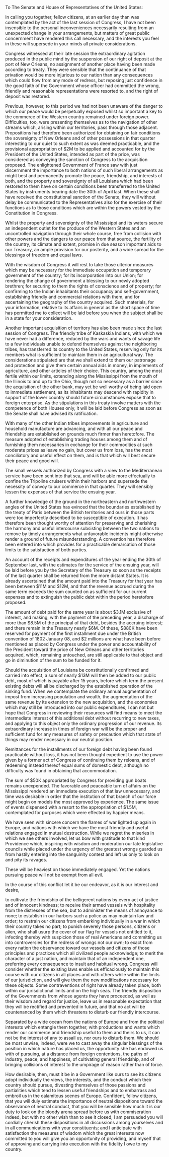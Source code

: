 To The Senate and House of Representatives of the United States:

In calling you together, fellow citizens, at an earlier day than was contemplated by the act of the last session of Congress, I have not been insensible to the personal inconveniences necessarily resulting from an unexpected change in your arrangements, but matters of great public concernment have rendered this call necessary, and the interests you feel in these will supersede in your minds all private considerations.

Congress witnessed at their late session the extraordinary agitation produced in the public mind by the suspension of our right of deposit at the port of New Orleans, no assignment of another place having been made according to treaty. They were sensible that the continuance of that privation would be more injurious to our nation than any consequences which could flow from any mode of redress, but reposing just confidence in the good faith of the Government whose officer had committed the wrong, friendly and reasonable representations were resorted to, and the right of deposit was restored.

Previous, however, to this period we had not been unaware of the danger to which our peace would be perpetually exposed whilst so important a key to the commerce of the Western country remained under foreign power. Difficulties, too, were presenting themselves as to the navigation of other streams which, arising within our territories, pass through those adjacent. Propositions had therefore been authorized for obtaining on fair conditions the sovereignty of New Orleans and of other possessions in that quarter interesting to our quiet to such extent as was deemed practicable, and the provisional appropriation of $2M to be applied and accounted for by the President of the United States, intended as part of the price, was considered as conveying the sanction of Congress to the acquisition proposed. The enlightened Government of France saw with just discernment the importance to both nations of such liberal arrangements as might best and permanently promote the peace, friendship, and interests of both, and the property and sovereignty of all Louisiana which had been restored to them have on certain conditions been transferred to the United States by instruments bearing date the 30th of April last. When these shall have received the constitutional sanction of the Senate, they will without delay be communicated to the Representatives also for the exercise of their functions as to those conditions which are within the powers vested by the Constitution in Congress.

Whilst the property and sovereignty of the Mississippi and its waters secure an independent outlet for the produce of the Western States and an uncontrolled navigation through their whole course, free from collision with other powers and the dangers to our peace from that source, the fertility of the country, its climate and extent, promise in due season important aids to our Treasury, an ample provision for our posterity, and a wide spread for the blessings of freedom and equal laws.

With the wisdom of Congress it will rest to take those ulterior measures which may be necessary for the immediate occupation and temporary government of the country; for its incorporation into our Union; for rendering the change of government a blessing to our newly adopted brethren; for securing to them the rights of conscience and of property; for confirming to the Indian inhabitants their occupancy and self-government, establishing friendly and commercial relations with them, and for ascertaining the geography of the country acquired. Such materials, for your information, relative to its affairs in general as the short space of time has permitted me to collect will be laid before you when the subject shall be in a state for your consideration.

Another important acquisition of territory has also been made since the last session of Congress. The friendly tribe of Kaskaskia Indians, with which we have never had a difference, reduced by the wars and wants of savage life to a few individuals unable to defend themselves against the neighboring tribes, has transferred its country to the United States, reserving only for its members what is sufficient to maintain them in an agricultural way. The considerations stipulated are that we shall extend to them our patronage and protection and give them certain annual aids in money, in implements of agriculture, and other articles of their choice. This country, among the most fertile within our limits, extending along the Mississippi from the mouth of the Illinois to and up to the Ohio, though not so necessary as a barrier since the acquisition of the other bank, may yet be well worthy of being laid open to immediate settlement, as its inhabitants may descend with rapidity in support of the lower country should future circumstances expose that to foreign enterprise. As the stipulations in this treaty involve matters with the competence of both Houses only, it will be laid before Congress as soon as the Senate shall have advised its ratification.

With many of the other Indian tribes improvements in agriculture and household manufacture are advancing, and with all our peace and friendship are established on grounds much firmer than heretofore. The measure adopted of establishing trading houses among them and of furnishing them necessaries in exchange for their commodities at such moderate prices as leave no gain, but cover us from loss, has the most conciliatory and useful effect on them, and is that which will best secure their peace and good will.

The small vessels authorized by Congress with a view to the Mediterranean service have been sent into that sea, and will be able more effectually to confine the Tripoline cruisers within their harbors and supersede the necessity of convoy to our commerce in that quarter. They will sensibly lessen the expenses of that service the ensuing year.

A further knowledge of the ground in the northeastern and northwestern angles of the United States has evinced that the boundaries established by the treaty of Paris between the British territories and ours in those parts were too imperfectly described to be susceptible of execution. It has therefore been thought worthy of attention for preserving and cherishing the harmony and useful intercourse subsisting between the two nations to remove by timely arrangements what unfavorable incidents might otherwise render a ground of future misunderstanding. A convention has therefore been entered into which provides for a practicable demarcation of those limits to the satisfaction of both parties.

An account of the receipts and expenditures of the year ending the 30th of September last, with the estimates for the service of the ensuing year, will be laid before you by the Secretary of the Treasury so soon as the receipts of the last quarter shall be returned from the more distant States. It is already ascertained that the amount paid into the Treasury for that year has been between $11M and $12M, and that the revenue accrued during the same term exceeds the sum counted on as sufficient for our current expenses and to extinguish the public debt within the period heretofore proposed.

The amount of debt paid for the same year is about $3.1M exclusive of interest, and making, with the payment of the preceding year, a discharge of more than $8.5M of the principal of that debt, besides the accruing interest; and there remain in the Treasury nearly $6M. Of these, $880K have been reserved for payment of the first installment due under the British convention of 1802 January 08, and $2 millions are what have been before mentioned as placed by Congress under the power and accountability of the President toward the price of New Orleans and other territories acquired, which, remaining untouched, are still applicable to that object and go in diminution of the sum to be funded for it.

Should the acquisition of Louisiana be constitutionally confirmed and carried into effect, a sum of nearly $13M will then be added to our public debt, most of which is payable after 15 years, before which term the present existing debts will all be discharged by the established operation of the sinking fund. When we contemplate the ordinary annual augmentation of impost from increasing population and wealth, the augmentation of the same revenue by its extension to the new acquisition, and the economies which may still be introduced into our public expenditures, I can not but hope that Congress in reviewing their resources will find means to meet the intermediate interest of this additional debt without recurring to new taxes, and applying to this object only the ordinary progression of our revenue. Its extraordinary increase in times of foreign war will be the proper and sufficient fund for any measures of safety or precaution which that state of things may render necessary in our neutral position.

Remittances for the installments of our foreign debt having been found practicable without loss, it has not been thought expedient to use the power given by a former act of Congress of continuing them by reloans, and of redeeming instead thereof equal sums of domestic debt, although no difficulty was found in obtaining that accommodation.

The sum of $50K appropriated by Congress for providing gun boats remains unexpended. The favorable and peaceable turn of affairs on the Mississippi rendered an immediate execution of that law unnecessary, and time was desirable in order that the institution of that branch of our force might begin on models the most approved by experience. The same issue of events dispensed with a resort to the appropriation of $1.5M, contemplated for purposes which were effected by happier means.

We have seen with sincere concern the flames of war lighted up again in Europe, and nations with which we have the most friendly and useful relations engaged in mutual destruction. While we regret the miseries in which we see others involved, let us bow with gratitude to that kind Providence which, inspiring with wisdom and moderation our late legislative councils while placed under the urgency of the greatest wrongs guarded us from hastily entering into the sanguinity contest and left us only to look on and pity its ravages.

These will be heaviest on those immediately engaged. Yet the nations pursuing peace will not be exempt from all evil.

In the course of this conflict let it be our endeavor, as it is our interest and desire,

to cultivate the friendship of the belligerent nations by every act of justice and of innocent kindness;
to receive their armed vessels with hospitality from the distresses of the sea, but to administer the means of annoyance to none;
to establish in our harbors such a police as may maintain law and order;
to restrain our citizens from embarking individually in a war in which their country takes no part;
to punish severely those persons, citizens or alien, who shall usurp the cover of our flag for vessels not entitled to it, infecting thereby with suspicion those of real Americans and committing us into controversies for the redress of wrongs not our own;
to exact from every nation the observance toward our vessels and citizens of those principles and practices which all civilized people acknowledge;
to merit the character of a just nation, and maintain that of an independent one, preferring every consequence to insult and habitual wrong.
Congress will consider whether the existing laws enable us efficaciously to maintain this course with our citizens in all places and with others while within the limits of our jurisdiction, and will give them the new modifications necessary for these objects. Some contraventions of right have already taken place, both within our jurisdictional limits and on the high seas. The friendly disposition of the Governments from whose agents they have proceeded, as well as their wisdom and regard for justice, leave us in reasonable expectation that they will be rectified and prevented in future, and that no act will be countenanced by them which threatens to disturb our friendly intercourse.

Separated by a wide ocean from the nations of Europe and from the political interests which entangle them together, with productions and wants which render our commerce and friendship useful to them and theirs to us, it can not be the interest of any to assail us, nor ours to disturb them. We should be most unwise, indeed, were we to cast away the singular blessings of the position in which nature has placed us, the opportunity she has endowed us with of pursuing, at a distance from foreign contentions, the paths of industry, peace, and happiness, of cultivating general friendship, and of bringing collisions of interest to the umpirage of reason rather than of force.

How desirable, then, must it be in a Government like ours to see its citizens adopt individually the views, the interests, and the conduct which their country should pursue, divesting themselves of those passions and partialities which tend to lessen useful friendships and to embarrass and embroil us in the calamitous scenes of Europe. Confident, fellow citizens, that you will duly estimate the importance of neutral dispositions toward the observance of neutral conduct, that you will be sensible how much it is our duty to look on the bloody arena spread before us with commiseration indeed, but with no other wish than to see it closed, I am persuaded you will cordially cherish these dispositions in all discussions among yourselves and in all communications with your constituents; and I anticipate with satisfaction the measures of wisdom which the great interests now committed to you will give you an opportunity of providing, and myself that of approving and carrying into execution with the fidelity I owe to my country.
